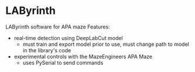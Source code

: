 # LAByrinth
LAByrinth software for APA maze
Features:
- real-time detection using DeepLabCut model
  - must train and export model prior to use, must change path to model in the library's code
- experimental controls with the MazeEngineers APA Maze
  - uses PySerial to send commands

